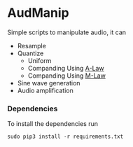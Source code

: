 # AudManip

Simple scripts to manipulate audio, it can

- Resample
- Quantize
    - Uniform
    - Companding Using [A-Law](https://en.wikipedia.org/wiki/A-law_algorithm)
    - Companding Using [M-Law](https://en.wikipedia.org/wiki/%CE%9C-law_algorithm)
- Sine wave generation
- Audio amplification

### Dependencies

To install the dependencies run
```
sudo pip3 install -r requirements.txt
```